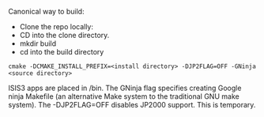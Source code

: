 Canonical way to build:

* Clone the repo locally:  <repo directory>
* CD into the clone directory.
* mkdir build
* cd into the build directory
```
cmake -DCMAKE_INSTALL_PREFIX=<install directory> -DJP2FLAG=OFF -GNinja <source directory>
```
ISIS3 apps are placed in <install directory>/bin.  The GNinja flag specifies creating Google ninja
Makefile (an alternative Make system to the traditional GNU make system).  The -DJP2FLAG=OFF disables
JP2000 support.  This is temporary.
